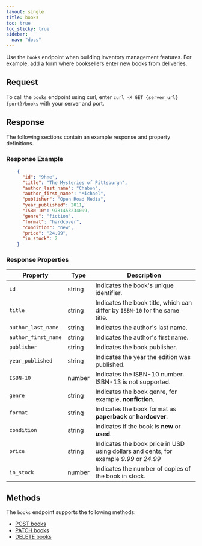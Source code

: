 ```yaml
---
layout: single
title: books
toc: true
toc_sticky: true
sidebar:
  nav: "docs"
---
```

Use the `books` endpoint when building inventory management features. For example, add a form where booksellers enter new books from deliveries.

## Request

To call the `books` endpoint using curl, enter `curl -X GET {server_url}{port}/books` with your server and port.

## Response

The following sections contain an example response and property definitions.

### Response Example

```json
    {
      "id": "9hne",
      "title": "The Mysteries of Pittsburgh",
      "author_last_name": "Chabon",
      "author_first_name": "Michael",
      "publisher": "Open Road Media",
      "year_published": 2011,
      "ISBN-10": 9781453234099,
      "genre": "fiction",
      "format": "hardcover",
      "condition": "new",
      "price": "24.99",
      "in_stock": 2
    }
```

### Response Properties

| **Property**        | **Type** | **Description**                                                                                 |
|---------------------|----------|-------------------------------------------------------------------------------------------------|
| `id`                | string   | Indicates the book's unique identifier.                                                         |
| `title`             | string   | Indicates the book title, which can differ by `ISBN-10` for the same title.                                        |
| `author_last_name`  | string   | Indicates the author's last name.                                                               |
| `author_first_name` | string   | Indicates the author's first name.                                                              |
| `publisher`         | string   | Indicates the book publisher.                                                                   |
| `year_published`    | string   | Indicates the year the edition was published.                                                   |
| `ISBN-10`           | number   | Indicates the ISBN-10 number. ISBN-13 is not supported.                                         |
| `genre`             | string   | Indicates the book genre, for example, **nonfiction**.                                           |
| `format`            | string   | Indicates the book format as **paperback** or **hardcover**.                                    |
| `condition`         | string   | Indicates if the book is **new** or **used**.                                           |
| `price`             | string   | Indicates the book price in USD using dollars and cents, for example *9.99* or *24.99*                                            |
| `in_stock`          | number   | Indicates the number of copies of the book in stock.                                                |

## Methods

The `books` endpoint supports the following methods:

* [POST books](post-books.md)
* [PATCH books](patch-books.md)
* [DELETE books](reference/delete-books.md)

